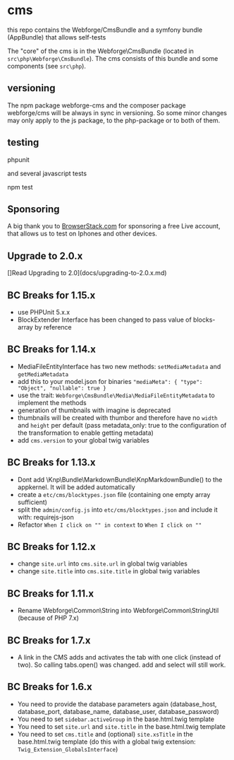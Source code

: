 # cms

this repo contains the Webforge/CmsBundle and a symfony bundle (AppBundle) that allows self-tests 

The "core" of the cms is in the Webforge\CmsBundle (located in `src\php\Webforge\CmsBundle`). The cms consists of this bundle and some components (see `src\php`).

## versioning

The npm package webforge-cms and the composer package webforge/cms will be always in sync in versioning. So some minor changes may only apply to the js package, to the php-package or to both of them.

## testing

phpunit

and several javascript tests

npm test

## Sponsoring

A big thank you to [BrowserStack.com](https://www.browserstack.com) for sponsoring a free Live account, that allows us to test on Iphones and other devices.

## Upgrade to 2.0.x

[]Read Upgrading to 2.0](docs/upgrading-to-2.0.x.md)

## BC Breaks for 1.15.x

- use PHPUnit 5.x.x
- BlockExtender Interface has been changed to pass value of blocks-array by reference

## BC Breaks for 1.14.x

- MediaFileEntityInterface has two new methods: `setMediaMetadata` and `getMediaMetadata`
- add this to your model.json for binaries `"mediaMeta": { "type": "Object", "nullable": true }`
- use the trait: `Webforge\CmsBundle\Media\MediaFileEntityMetadata` to implement the methods
- generation of thumbnails with imagine is deprecated
- thumbnails will be created with thumbor and therefore have no `width` and `height` per default (pass metadata_only: true to the configuration of the transformation to enable getting metadata)
- add `cms.version` to your global twig variables


## BC Breaks for 1.13.x

- Dont add \Knp\Bundle\MarkdownBundle\KnpMarkdownBundle() to the appkernel. It will be added automatically
- create a `etc/cms/blocktypes.json` file (containing one empty array sufficient)
- split the `admin/config.js` into `etc/cms/blocktypes.json` and include it with: requirejs-json
- Refactor `When I click on "" in context` to `When I click on ""`

## BC Breaks for 1.12.x

- change `site.url` into `cms.site.url` in global twig variables
- change `site.title` into `cms.site.title` in global twig variables

## BC Breaks for 1.11.x

- Rename Webforge\Common\String into Webforge\Common\StringUtil (because of PHP 7.x)

## BC Breaks for 1.7.x

- A link in the CMS adds and activates the tab with one click (instead of two). So calling tabs.open() was changed. add and select will still work.

## BC Breaks for 1.6.x

- You need to provide the database parameters again (database_host, database_port, database_name, database_user, database_password)
- You need to set `sidebar.activeGroup` in the base.html.twig template
- You need to set `site.url` and `site.title` in the base.html.twig template
- You need to set `cms.title` and (optional) `site.xsTitle` in the base.html.twig template (do this with a global twig extension: `Twig_Extension_GlobalsInterface`)
